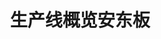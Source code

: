 ---
layout: article
title: 生产线概览安东板
description: 
  - 模板展示了拥有多个工作站的单一生产线概览。另外，它还提供不同班组表现、最近动态报告和设备总体效率（OEE）等信息。使用时，只需用您自己的数据源替代模板中的定时器脚本。
lang: cn
weight: 1000
isDraft: false
ref: Production-Line-Overview-Andon
carousel: true
category:
  - Recommended
  - Andon
  - Production
  - OEE
  - KPI
image: Production-Line-Overview-Andon-CN.png
image_thumbnail: Production-Line-Overview-Andon_thumbnail.png
download: Production-Line-Overview-Andon - CN.pbmx
overview_description:
overview_benefits:
overview_data_sources:
---